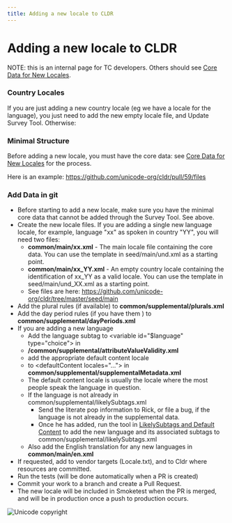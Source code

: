 ```yaml
---
title: Adding a new locale to CLDR
---
```


# Adding a new locale to CLDR

NOTE: this is an internal page for TC developers. Others should see [Core Data for New Locales](https://cldr.unicode.org/index/cldr-spec/core-data-for-new-locales).

### Country Locales

If you are just adding a new country locale (eg we have a locale for the language), you just need to add the new empty locale file, and Update Survey Tool. Otherwise:

### Minimal Structure

Before adding a new locale, you must have the core data: see [Core Data for New Locales](https://cldr.unicode.org/index/cldr-spec/core-data-for-new-locales) for the process.

Here is an example: https://github.com/unicode-org/cldr/pull/59/files

### Add Data in git

- Before starting to add a new locale, make sure you have the minimal core data that cannot be added through the Survey Tool. See above.
- Create the new locale files. If you are adding a single new language locale, for example, language "xx" as spoken in country "YY", you will need two files:
	- **common/main/xx.xml** \- The main locale file containing the core data. You can use the template in seed/main/und.xml as a starting point.
	- **common/main/xx\_YY.xml** \- An empty country locale containing the identification of xx\_YY as a valid locale. You can use the template in seed/main/und\_XX.xml as a starting point.
	- See files are here: https://github.com/unicode-org/cldr/tree/master/seed/main
- Add the plural rules (if available) to **common/supplemental/plurals.xml**
- Add the day period rules (if you have them ) to **common/supplemental/dayPeriods.xml**
- If you are adding a new language
	- Add the language subtag to \<variable id\="$language" type\="choice"\> in
	- **/common/supplemental/attributeValueValidity.xml**
	- add the appropriate default content locale
	- to \<defaultContent locales\="..."\> in **common/supplemental/supplementalMetadata.xml**
	- The default content locale is usually the locale where the most people speak the language in question.
	- If the language is not already in common/supplemental/likelySubtags.xml
		- Send the literate pop information to Rick, or file a bug, if the language is not already in the supplemental data.
		- Once he has added, run the tool in [LikelySubtags and Default Content](https://cldr.unicode.org/development/updating-codes/likelysubtags-and-default-content) to add the new language and its associated subtags to common/supplemental/likelySubtags.xml
	- Also add the English translation for any new languages in **common/main/en.xml**
- If requested, add to vendor targets (Locale.txt), and to Cldr where resources are committed.
- Run the tests (will be done automatically when a PR is created)
- Commit your work to a branch and create a Pull Request.
- The new locale will be included in Smoketest when the PR is merged, and will be in production once a push to production occurs.

![Unicode copyright](https://www.unicode.org/img/hb_notice.gif)
